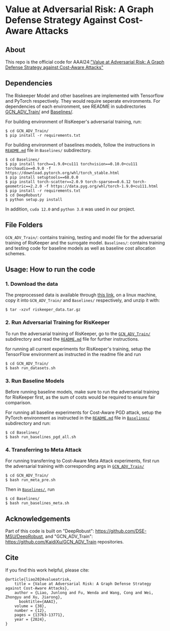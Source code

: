 # Value at Adversarial Risk: A Graph Defense Strategy Against Cost-Aware Attacks

## About
This repo is the official code for AAAI24:["Value at Adversarial Risk: A Graph Defense Strategy against Cost-Aware Attacks"](https://ojs.aaai.org/index.php/AAAI/article/view/29282)

## Dependencies
The Riskeeper Model and other baselines are implemented with Tensorflow and PyTorch respectively. They would require seperate environments. For dependencies of each environment, see README in subdirectories [GCN_ADV_Train/](GCN_ADV_Train/README.md) and [Baselines/](Baselines/README.md). 

For building environment of RisKeeper's adversarial training, run:
```
$ cd GCN_ADV_Train/
$ pip install -r requirements.txt
```

For building environment of baselines models, follow the instructions in [`README.md`](Baselines/README.md) file in `Baselines/` subdirectory.
```
$ cd Baselines/
$ pip install torch==1.9.0+cu111 torchvision==0.10.0+cu111 torchaudio==0.9.0 -f https://download.pytorch.org/whl/torch_stable.html
$ pip install setuptools==68.0.0
$ pip install torch-scatter==2.0.9 torch-sparse==0.6.12 torch-geometric==2.2.0 -f https://data.pyg.org/whl/torch-1.9.0+cu111.html
$ pip install -r requirements.txt
$ cd DeepRobust/
$ python setup.py install
```

In addition, `cuda 12.0` and `python 3.8` was used in our project. 

## File Folders
`GCN_ADV_Train/`: contains training, testing and model file for the adversarial training of RisKeeper and the surrogate model.
`Baselines/`: contains training and testing code for baseline models as well as baseline cost allocation schemes.

## Usage: How to run the code

### 1. Download the data
The preprocessed data is available through [this link](https://drive.google.com/file/d/1lQtfUuvtO3zglQtwlL_gWcMtqNO5cUVp/view?usp=sharing), on a linux machine, copy it into `GCN_ADV_Train/` and `Baselines/` respectively, and unzip it with:
```
$ tar -xzvf riskeeper_data.tar.gz
```

### 2. Run Adversarial Training for RisKeeper
To run the adversarial training of RisKeeper, go to the [`GCN_ADV_Train/`]((GCN_ADV_Train/)) subdirectory and read the [`README.md`](GCN_ADV_Train/README.md) file for further instructions.

for running all current experiments for RisKeeper's training, setup the TensorFlow environment as instructed in the readme file and run
```
$ cd GCN_ADV_Train/
$ bash run_datasets.sh
```

### 3. Run Baseline Models
Before running baseline models, make sure to run the adversarial training for RisKeeper first, as the sum of costs would be required to ensure fair comparison. 

For running all baseline experiments for Cost-Aware PGD attack, setup the PyTorch environment as instructed in the [`README.md`](Baselines/README.md) file in [`Baselines/`](Baselines/) subdirectory and run:
```
$ cd Baselines/
$ bash run_baselines_pgd_all.sh
```

### 4. Transferring to Meta Attack
For running transferring to Cost-Aware Meta Attack experiments, first run the adversarial training with corresponding args in [`GCN_ADV_Train/`](GCN_ADV_Train/)
```
$ cd GCN_ADV_Train/
$ bash run_meta_pre.sh
```
Then in [`Baselines/`](Baselines/), run
```
$ cd Baselines/
$ bash run_baselines_meta.sh
```

## Acknowledgements
Part of this code is built on "DeepRobust": https://github.com/DSE-MSU/DeepRobust, and "GCN_ADV_Train": https://github.com/KaidiXu/GCN_ADV_Train repositories.

## Cite 
If you find this work helpful, please cite:
```
@article{liao2024valueatrisk,
	title = {Value at Adversarial Risk: A Graph Defense Strategy against Cost-Aware Attacks},
	author = {Liao, Junlong and Fu, Wenda and Wang, Cong and Wei, Zhongyu and Xu, Jiarong},
      booktitle={AAAI},
	volume = {38},
	number = {12},
	pages = {13763-13771},
	year = {2024},
}
```